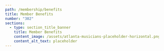 ```yaml
---
path: /membership/benefits
title: Member Benefits
number: "302"
sections:
  - type: section_title_banner
    title: Member Benefits
    content_image: /assets/atlanta-musicians-placeholder-horizontal.png
    content_alt_text: placeholder
---
```

